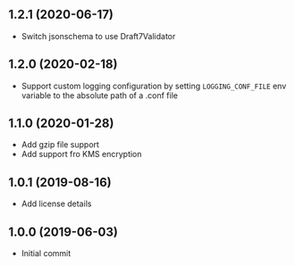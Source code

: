 1.2.1 (2020-06-17)
-------------------

- Switch jsonschema to use Draft7Validator

1.2.0 (2020-02-18)
-------------------

- Support custom logging configuration by setting `LOGGING_CONF_FILE` env variable to the absolute path of a .conf file

1.1.0 (2020-01-28)
-------------------

- Add gzip file support
- Add support fro KMS encryption

1.0.1 (2019-08-16)
-------------------

- Add license details

1.0.0 (2019-06-03)
-------------------

- Initial commit
